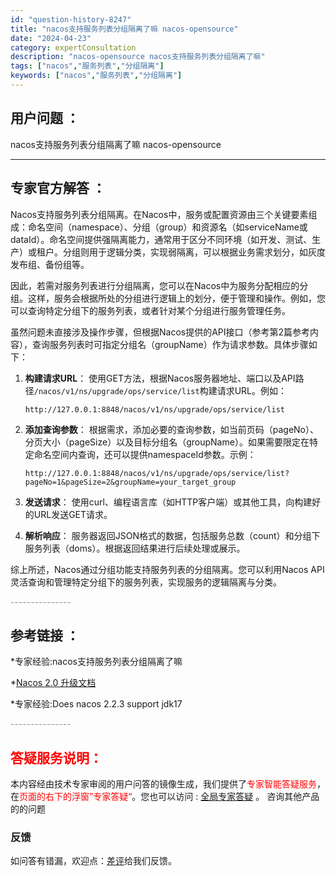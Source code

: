 ```yaml
---
id: "question-history-8247"
title: "nacos支持服务列表分组隔离了嘛 nacos-opensource"
date: "2024-04-23"
category: expertConsultation
description: "nacos-opensource nacos支持服务列表分组隔离了嘛"
tags: ["nacos","服务列表","分组隔离"]
keywords: ["nacos","服务列表","分组隔离"]
---
```


## 用户问题 ： 
 nacos支持服务列表分组隔离了嘛 nacos-opensource 

---------------
## 专家官方解答 ：

Nacos支持服务列表分组隔离。在Nacos中，服务或配置资源由三个关键要素组成：命名空间（namespace）、分组（group）和资源名（如serviceName或dataId）。命名空间提供强隔离能力，通常用于区分不同环境（如开发、测试、生产）或租户。分组则用于逻辑分类，实现弱隔离，可以根据业务需求划分，如灰度发布组、备份组等。

因此，若需对服务列表进行分组隔离，您可以在Nacos中为服务分配相应的分组。这样，服务会根据所处的分组进行逻辑上的划分，便于管理和操作。例如，您可以查询特定分组下的服务列表，或者针对某个分组进行服务管理任务。

虽然问题未直接涉及操作步骤，但根据Nacos提供的API接口（参考第2篇参考内容），查询服务列表时可指定分组名（groupName）作为请求参数。具体步骤如下：

1. **构建请求URL**：
   使用GET方法，根据Nacos服务器地址、端口以及API路径`/nacos/v1/ns/upgrade/ops/service/list`构建请求URL。例如：

   ```
   http://127.0.0.1:8848/nacos/v1/ns/upgrade/ops/service/list
   ```

2. **添加查询参数**：
   根据需求，添加必要的查询参数，如当前页码（pageNo）、分页大小（pageSize）以及目标分组名（groupName）。如果需要限定在特定命名空间内查询，还可以提供namespaceId参数。示例：

   ```
   http://127.0.0.1:8848/nacos/v1/ns/upgrade/ops/service/list?pageNo=1&pageSize=2&groupName=your_target_group
   ```

3. **发送请求**：
   使用curl、编程语言库（如HTTP客户端）或其他工具，向构建好的URL发送GET请求。

4. **解析响应**：
   服务器返回JSON格式的数据，包括服务总数（count）和分组下服务列表（doms）。根据返回结果进行后续处理或展示。

综上所述，Nacos通过分组功能支持服务列表的分组隔离。您可以利用Nacos API灵活查询和管理特定分组下的服务列表，实现服务的逻辑隔离与分类。


<font color="#949494">---------------</font> 


## 参考链接 ：

*专家经验:nacos支持服务列表分组隔离了嘛 
 
 *[Nacos 2.0 升级文档](https://nacos.io/docs/latest/upgrading/200-upgrading)
 
 *专家经验:Does nacos 2.2.3 support jdk17 


 <font color="#949494">---------------</font> 
 


## <font color="#FF0000">答疑服务说明：</font> 

本内容经由技术专家审阅的用户问答的镜像生成，我们提供了<font color="#FF0000">专家智能答疑服务</font>，在<font color="#FF0000">页面的右下的浮窗”专家答疑“</font>。您也可以访问 : [全局专家答疑](https://opensource.alibaba.com/chatBot) 。 咨询其他产品的的问题

### 反馈
如问答有错漏，欢迎点：[差评](https://ai.nacos.io/user/feedbackByEnhancerGradePOJOID?enhancerGradePOJOId=11561)给我们反馈。
